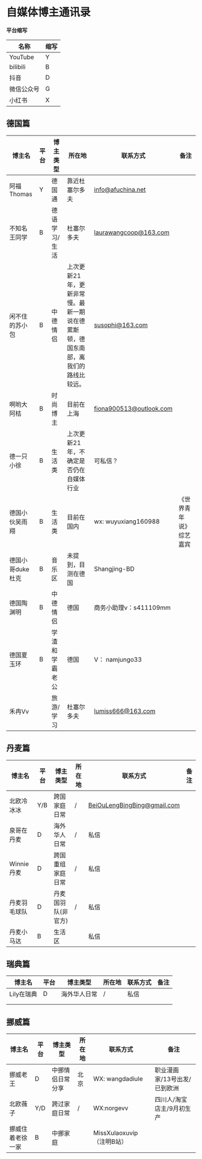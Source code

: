 # 自媒体博主通讯录

**平台缩写**

| 名称       | 缩写 |
| ---------- | ---- |
| YouTube    | Y    |
| bilibili   | B    |
| 抖音       | D    |
| 微信公众号 | G    |
| 小红书     | X    |



## 德国篇

| 博主名           | 平台 | 博主类型       | 所在地                                                       | 联系方式                | 备注                   |
| ---------------- | ---- | -------------- | ------------------------------------------------------------ | ----------------------- | ---------------------- |
| 阿福Thomas       | Y    | 德国通         | 靠近杜塞尔多夫                                               | info@afuchina.net       |                        |
| 不知名王同学     | B    | 德语学习/生活  | 杜塞尔多夫                                                   | laurawangcoop@163.com   |                        |
| 闲不住的苏小包   | B    | 中德情侣       | 上次更新21年，更新非常慢。最新一期说在德累斯顿，德国东南部，离我们的路线比较远。 | susophi@163.com         |                        |
| 啊哟大阿桔       | B    | 时尚博主       | 目前在上海                                                   | fiona900513@outlook.com |                        |
| 德一只小徐       | B    | 生活类         | 上次更新21年，不确定是否仍在自媒体行业                       | 可私信？                |                        |
| 德国小伙吴雨翔   | B    | 生活类         | 目前在国内                                                   | wx: wuyuxiang160988     | 《世界青年说》综艺嘉宾 |
| 德国小哥duke杜克 | B    | 音乐区         | 未提到，目测在德国                                           | Shangjing-BD            |                        |
| 德国陶渊明       | B    | 中德情侣       | 德国                                                         | 商务小助理v：s411109mm  |                        |
| 德国夏玉环       | B    | 学渣和学霸老公 | 德国                                                         | V： namjungo33          |                        |
| 禾冉Vv           |      | 旅游/学习      | 杜塞尔多夫                                                   | lumiss666@163.com       |                        |

## 丹麦篇

| 博主名       | 平台 | 博主类型           | 所在地 | 联系方式                                                     | 备注 |
| ------------ | ---- | ------------------ | ------ | ------------------------------------------------------------ | ---- |
| 北欧冷冰冰   | Y/B  | 跨国家庭日常       | /      | [ BeiOuLengBingBing@gmail.com](mailto:BeiOuLengBingBing@gmail.com) |      |
| 泉哥在丹麦   | D    | 海外华人日常       | /      | 私信                                                         |      |
| Winnie丹麦   | D    | 跨国重组家庭日常   | /      | 私信                                                         |      |
| 丹麦羽毛球队 | D    | 丹麦国羽队(非官方) | /      | 私信                                                         |      |
| 丹麦小马达   | B    | 生活区             |        | 私信                                                         |      |



## 瑞典篇

| 博主名     | 平台 | 博主类型     | 所在地 | 联系方式 | 备注 |
| ---------- | ---- | ------------ | ------ | -------- | ---- |
| Lily在瑞典 | D    | 海外华人日常 | /      | 私信     |      |
|            |      |              |        |          |      |
|            |      |              |        |          |      |

## 挪威篇



| 博主名           | 平台 | 博主类型         | 所在地 | 联系方式                  | 备注                         |
| ---------------- | ---- | ---------------- | ------ | ------------------------- | ---------------------------- |
| 挪威老王         | D    | 中挪情侣日常分享 | 北京   | WX: wangdadiule           | 职业漫画家/13号出发/已到欧洲 |
| 北欧薇子         | Y/D  | 跨过家庭日常     | /      | WX:norgevv                | 四川人/淘宝店主/9月初生产    |
| 挪威住着老徐一家 | B    | 中挪家庭         |        | MissXulaoxuvip（注明B站） |                              |